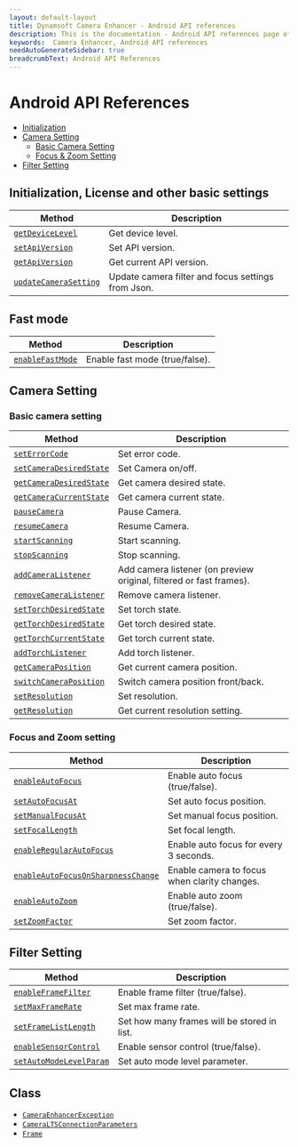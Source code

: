 ```yaml
---
layout: default-layout
title: Dynamsoft Camera Enhancer - Android API references
description: This is the documentation - Android API references page of Dynamsoft Camera Enhancer.
keywords:  Camera Enhancer, Android API references
needAutoGenerateSidebar: true
breadcrumbText: Android API References
---
```


# Android API References
- [Initialization](#Initialization-License-and-other-basic-settings)
- [Camera Setting](#Camera-Setting)
    - [Basic Camera Setting](#Basic-camera-setting)
    - [Focus & Zoom Setting](#Focus-and-Zoom-setting)
- [Filter Setting](#Filter-Setting)

## Initialization, License and other basic settings

| Method | Description |
|-----------------|---------------|
|[`getDeviceLevel`]({{site.android-basic-setting}}basic-setting.html#getDeviceLevel)| Get device level. |
|[`setApiVersion`]({{site.android-basic-setting}}basic-setting.html#getApiVersion-and-setApiVersion)| Set API version. |
|[`getApiVersion`]({{site.android-basic-setting}}basic-setting.html#getApiVersion-and-setApiVersion)| Get current API version. |
| [`updateCameraSetting`]({{site.android-basic-setting}}basic-setting.html#updateCameraSetting) | Update camera filter and focus settings from Json. |

## Fast mode

| Method | Description |
|-----------------|---------------|
| [`enableFastMode`]({{site.android-basic-setting}}basic-setting.html#enableFastMode) | Enable fast mode (true/false). |

## Camera Setting

### Basic camera setting

| Method | Description |
|-----------------|---------------|
| [`setErrorCode`]({{site.android-basic-setting}}basic-setting.html#setErrorCode) | Set error code. |
| [`setCameraDesiredState`]({{site.android-basic-setting}}basic-setting.html#getCameraCurrentState-getCameraDesireState-and-setCameraDesireState) | Set Camera on/off. |
| [`getCameraDesiredState`]({{site.android-basic-setting}}basic-setting.html#getCameraCurrentState-getCameraDesireState-and-setCameraDesireState) | Get camera desired state. |
| [`getCameraCurrentState`]({{site.android-basic-setting}}basic-setting.html#getCameraCurrentState-getCameraDesireState-and-setCameraDesireState) | Get camera current state. |
| [`pauseCamera`]({{site.android-basic-setting}}basic-setting.html#pauseCamera-and-resumeCamera) | Pause Camera. |
| [`resumeCamera`]({{site.android-basic-setting}}basic-setting.html#pauseCamera-and-resumeCamera) | Resume Camera. |
| [`startScanning`]({{site.android-basic-setting}}basic-setting.html#stopScanning-and-startScanning) | Start scanning. |
| [`stopScanning`]({{site.android-basic-setting}}basic-setting.html#stopScanning-and-startScanning) | Stop scanning. |
| [`addCameraListener`]({{site.android-basic-setting}}basic-setting.html#addCameraListener-and-removeCameraListener) | Add camera listener (on preview original, filtered or fast frames). |
| [`removeCameraListener`]({{site.android-basic-setting}}basic-setting.html#addCameraListener-and-removeCameraListener) | Remove camera listener. |
| [`setTorchDesiredState`]({{site.android-basic-setting}}basic-setting.html#getTorchCurrentState-getTorchDesiredState-and-setTorchDesiredState) | Set torch state. |
| [`getTorchDesiredState`]({{site.android-basic-setting}}basic-setting.html#getTorchCurrentState-getTorchDesiredState-and-setTorchDesiredState) | Get torch desired state. |
| [`getTorchCurrentState`]({{site.android-basic-setting}}basic-setting.html#getTorchCurrentState-getTorchDesiredState-and-setTorchDesiredState) | Get torch current state. |
| [`addTorchListener`]({{site.android-basic-setting}}basic-setting.html#addTorchListener) | Add torch listener. |
| [`getCameraPosition`]({{site.android-basic-setting}}basic-setting.html#getCameraPosition-and-switchCameraPosition) | Get current camera position. |
| [`switchCameraPosition`]({{site.android-basic-setting}}basic-setting.html#getCameraPosition-and-switchCameraPosition) | Switch camera position front/back. |
| [`setResolution`]({{site.android-basic-setting}}basic-setting.html#getResolution-and-setResolution) | Set resolution. |
| [`getResolution`]({{site.android-basic-setting}}basic-setting.html#getResolution-and-setResolution) | Get current resolution setting. |

### Focus and Zoom setting

| Method | Description |
|-----------------|---------------|
| [`enableAutoFocus`]({{site.android-zoom-setting}}zoom-focus.html#enableAutoFocus) | Enable auto focus (true/false). |
| [`setAutoFocusAt`]({{site.android-zoom-setting}}zoom-focus.html#setAutoFocusPoint) | Set auto focus position. |
| [`setManualFocusAt`]({{site.android-zoom-setting}}zoom-focus.html#setManualFocusAt) | Set manual focus position. |
| [`setFocalLength`]({{site.android-zoom-setting}}zoom-focus.html#setFocalLength) | Set focal length. |
| [`enableRegularAutoFocus`]({{site.android-zoom-setting}}zoom-focus.html#enableRegularAutoFocus) | Enable auto focus for every 3 seconds. |
| [`enableAutoFocusOnSharpnessChange`]({{site.android-zoom-setting}}zoom-focus.html#enableAutoFocusOnSharpnessChange) | Enable camera to focus when clarity changes. |
| [`enableAutoZoom`]({{site.android-zoom-setting}}zoom-focus.html#enableAutoZoom) | Enable auto zoom (true/false). |
| [`setZoomFactor`]({{site.android-zoom-setting}}zoom-focus.html#setZoomFactor) | Set zoom factor. |


## Filter Setting

| Method | Description |
|-----------------|---------------|
| [`enableFrameFilter`]({{site.android-filter-setting}}filter.html#enableFrameFilter) | Enable frame filter (true/false). |
| [`setMaxFrameRate`]({{site.android-filter-setting}}filter.html#setMaxFrameRate) | Set max frame rate. |
| [`setFrameListLength`]({{site.android-filter-setting}}filter.html#setFrameListLength) | Set how many frames will be stored in list. |
| [`enableSensorControl`]({{site.android-filter-setting}}filter.html#enableSensorControl) | Enable sensor control (true/false). |
| [`setAutoModeLevelParam`]({{site.android-filter-setting}}filter.html#setAutoModeLevelParam) | Set auto mode level parameter. |

## Class

- [`CameraEnhancerException`]()
- [`CameraLTSConnectionParameters`]()
- [`Frame`]()